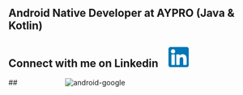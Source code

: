 ## Android Native Developer at AYPRO (Java & Kotlin)

## Connect with me on Linkedin   &nbsp;&nbsp;   [<img src='linkedin.png' alt='linkedin' height='40'>](https://www.linkedin.com/in/tuna-%C3%BCnsal-183679167)

##&nbsp;  &nbsp;&nbsp;  &nbsp;&nbsp;  &nbsp;  &nbsp;  &nbsp; &nbsp;  &nbsp;&nbsp;  &nbsp;&nbsp;  &nbsp; ![android-google](https://user-images.githubusercontent.com/50106187/131627871-b15007c6-2bba-4305-8d62-50d016315f7c.gif)






